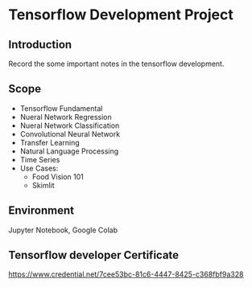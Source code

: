 # Tensorflow Development Project

## Introduction
Record the some important notes in the tensorflow development. 

## Scope
- Tensorflow Fundamental
- Nueral Network Regression
- Nueral Network Classification
- Convolutional Neural Network
- Transfer Learning
- Natural Language Processing
- Time Series 
- Use Cases:
  - Food Vision 101
  - Skimlit

## Environment
Jupyter Notebook, Google Colab


## Tensorflow developer Certificate
https://www.credential.net/7cee53bc-81c6-4447-8425-c368fbf9a328


